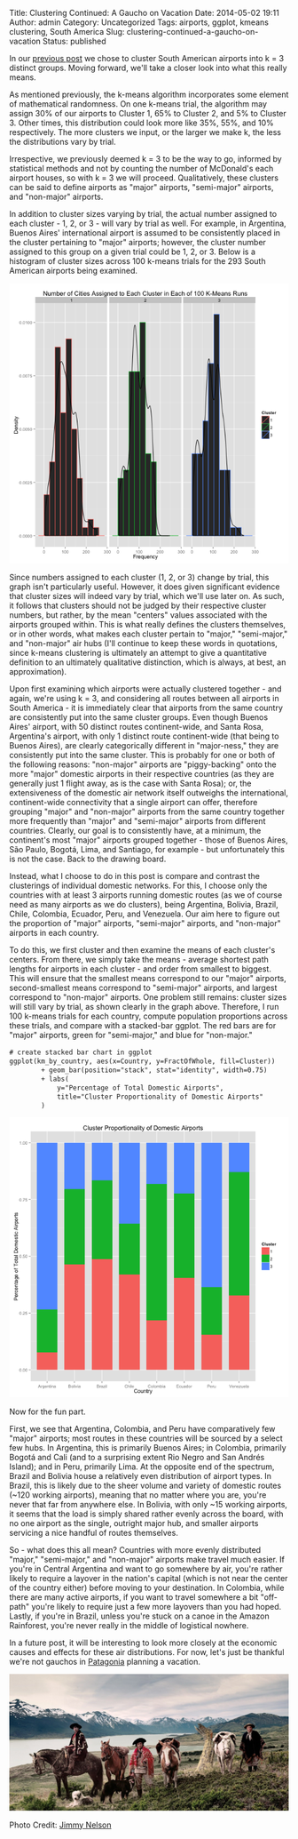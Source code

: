 Title: Clustering Continued: A Gaucho on Vacation
Date: 2014-05-02 19:11
Author: admin
Category: Uncategorized
Tags: airports, ggplot, kmeans clustering, South America
Slug: clustering-continued-a-gaucho-on-vacation
Status: published

In our [previous
post](http://travelbythenumbers.com/2014/04/25/clustering-the-airports/)
we chose to cluster South American airports into k = 3 distinct groups.
Moving forward, we'll take a closer look into what this really means.

As mentioned previously, the k-means algorithm incorporates some element
of mathematical randomness. On one k-means trial, the algorithm may
assign 30% of our airports to Cluster 1, 65% to Cluster 2, and 5% to
Cluster 3. Other times, this distribution could look more like 35%, 55%,
and 10% respectively. The more clusters we input, or the larger we make
k, the less the distributions vary by trial.

Irrespective, we previously deemed k = 3 to be the way to go, informed
by statistical methods and not by counting the number of McDonald's each
airport houses, so with k = 3 we will proceed. Qualitatively, these
clusters can be said to define airports as "major" airports,
"semi-major" airports, and "non-major" airports.

In addition to cluster sizes varying by trial, the actual number
assigned to each cluster - 1, 2, or 3 - will vary by trial as well. For
example, in Argentina, Buenos Aires' international airport is assumed to
be consistently placed in the cluster pertaining to "major" airports;
however, the cluster number assigned to this group on a given trial
could be 1, 2, or 3. Below is a histogram of cluster sizes across 100
k-means trials for the 293 South American airports being examined.

![Cluster Assignment Frequency Histogram](figures/airport_cluster_frequency_histograms.png)

Since numbers assigned to each cluster (1, 2, or 3) change by trial,
this graph isn't particularly useful. However, it does given significant
evidence that cluster sizes will indeed vary by trial, which we'll use
later on. As such, it follows that clusters should not be judged by
their respective cluster numbers, but rather, by the mean "centers"
values associated with the airports grouped within. This is what really
defines the clusters themselves, or in other words, what makes each
cluster pertain to "major," "semi-major," and "non-major" air hubs (I'll
continue to keep these words in quotations, since k-means clustering is
ultimately an attempt to give a quantitative definition to an ultimately
qualitative distinction, which is always, at best, an approximation).

Upon first examining which airports were actually clustered together -
and again, we're using k = 3, and considering all routes between all
airports in South America - it is immediately clear that airports from
the same country are consistently put into the same cluster groups. Even
though Buenos Aires' airport, with 50 distinct routes continent-wide,
and Santa Rosa, Argentina's airport, with only 1 distinct route
continent-wide (that being to Buenos Aires), are clearly categorically
different in "major-ness," they are consistently put into the same
cluster. This is probably for one or both of the following reasons:
"non-major" airports are "piggy-backing" onto the more "major" domestic
airports in their respective countries (as they are generally just 1
flight away, as is the case with Santa Rosa); or, the extensiveness of
the domestic air network itself outweighs the international,
continent-wide connectivity that a single airport can offer, therefore
grouping "major" and "non-major" airports from the same country together
more frequently than "major" and "semi-major" airports from different
countries. Clearly, our goal is to consistently have, at a minimum, the
continent's most "major" airports grouped together - those of Buenos
Aires, São Paulo, Bogotá, Lima, and Santiago, for example - but
unfortunately this is not the case. Back to the drawing board.

Instead, what I choose to do in this post is compare and contrast the
clusterings of individual domestic networks. For this, I choose only the
countries with at least 3 airports running domestic routes (as we of
course need as many airports as we do clusters), being Argentina,
Bolivia, Brazil, Chile, Colombia, Ecuador, Peru, and Venezuela. Our aim
here to figure out the proportion of "major" airports, "semi-major"
airports, and "non-major" airports in each country.

To do this, we first cluster and then examine the means of each
cluster's centers. From there, we simply take the means - average
shortest path lengths for airports in each cluster - and order from
smallest to biggest. This will ensure that the smallest means correspond
to our "major" airports, second-smallest means correspond to
"semi-major" airports, and largest correspond to "non-major" airports.
One problem still remains: cluster sizes will still vary by trial, as
shown clearly in the graph above. Therefore, I run 100 k-means trials
for each country, compute population proportions across these trials,
and compare with a stacked-bar ggplot. The red bars are for "major"
airports, green for "semi-major," and blue for "non-major."

``` {.EnlighterJSRAW data-enlighter-language="null"}
# create stacked bar chart in ggplot
ggplot(km_by_country, aes(x=Country, y=FractOfWhole, fill=Cluster))
        + geom_bar(position="stack", stat="identity", width=0.75)
        + labs(
            y="Percentage of Total Domestic Airports",
            title="Cluster Proportionality of Domestic Airports"
        )
```

![Stack Bar Cluster Props](figures/cluster_proportions_stacked_barchart.png)

Now for the fun part.

First, we see that Argentina, Colombia, and Peru have comparatively few
"major" airports; most routes in these countries will be sourced by a
select few hubs. In Argentina, this is primarily Buenos Aires; in
Colombia, primarily Bogotá and Cali (and to a surprising extent Rio
Negro and San Andrés Island); and in Peru, primarily Lima. At the
opposite end of the spectrum, Brazil and Bolivia house a relatively even
distribution of airport types. In Brazil, this is likely due to the
sheer volume and variety of domestic routes (\~120 working airports),
meaning that no matter where you are, you're never that far from
anywhere else. In Bolivia, with only \~15 working airports, it seems
that the load is simply shared rather evenly across the board, with no
one airport as the single, outright major hub, and smaller airports
servicing a nice handful of routes themselves.

So - what does this all mean? Countries with more evenly distributed
"major," "semi-major," and "non-major" airports make travel much easier.
If you're in Central Argentina and want to go somewhere by air, you're
rather likely to require a layover in the nation's capital (which is not
near the center of the country either) before moving to your
destination. In Colombia, while there are many active airports, if you
want to travel somewhere a bit "off-path" you're likely to require just
a few more layovers than you had hoped. Lastly, if you're in Brazil,
unless you're stuck on a canoe in the Amazon Rainforest, you're never
really in the middle of logistical nowhere.

In a future post, it will be interesting to look more closely at the
economic causes and effects for these air distributions. For now, let's
just be thankful we're not gauchos in
[Patagonia](http://willtravellife.com/blog/2013/04/22/photo-essay-the-conical-cathedral-of-patagonias-fitzroy/)
planning a vacation.

![Gaucho Photo](images/guachos_on_vacation.jpg)

Photo Credit: [Jimmy Nelson](http://www.beforethey.com/tribe/gauchos)
